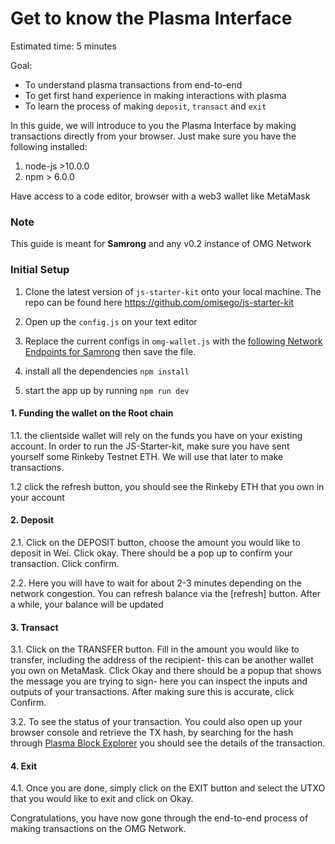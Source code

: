 # Get to know the Plasma Interface

Estimated time: 5 minutes

Goal:

- To understand plasma transactions from end-to-end
- To get first hand experience in making interactions with plasma
- To learn the process of making `deposit`, `transact` and `exit`

In this guide, we will introduce to you the Plasma Interface by making transactions directly from your browser. Just make sure you have the following installed:
1. node-js >10.0.0
2. npm > 6.0.0

Have access to a code editor, browser with a web3 wallet like MetaMask

### Note

This guide is meant for **Samrong** and any v0.2 instance of OMG Network

### Initial Setup
1. Clone the latest version of `js-starter-kit` onto your local machine. The repo can be found here https://github.com/omisego/js-starter-kit

2. Open up the `config.js` on your text editor

3. Replace the current configs in `omg-wallet.js` with the  [following Network Endpoints for Samrong](https://github.com/omisego/dev-portal/blob/master/guides/network_endpoints.md) then save the file.

4. install all the dependencies `npm install`

5. start the app up by running `npm run dev`

#### 1. Funding the wallet on the Root chain

1.1. the clientside wallet will rely on the funds you have on your existing account. In order to run the JS-Starter-kit, make sure you have sent yourself some Rinkeby Testnet ETH. We will use that later to make transactions.

1.2 click the refresh button, you should see the Rinkeby ETH that you own in your account

#### 2. Deposit

2.1. Click on the DEPOSIT button, choose the amount you would like to deposit in Wei. Click okay. There should be a pop up to confirm your transaction. Click confirm.

2.2. Here you will have to wait for about 2-3 minutes depending on the network congestion. You can refresh balance via the [refresh] button. After a while, your balance will be updated

#### 3. Transact

3.1. Click on the TRANSFER button. Fill in the amount you would like to transfer, including the address of the recipient- this can be another wallet you own on MetaMask. Click Okay and there should be a popup that shows the message you are trying to sign- here you can inspect the inputs and outputs of your transactions. After making sure this is accurate, click Confirm.

3.2. To see the status of your transaction. You could also open up your browser console and retrieve the TX hash, by searching for the hash through [Plasma Block Explorer](http://quest.samrong.omg.network) you should see the details of the transaction.


#### 4. Exit

4.1. Once you are done, simply click on the EXIT button and select the UTXO that you would like to exit and click on Okay.

Congratulations, you have now gone through the end-to-end process of making transactions on the OMG Network.
